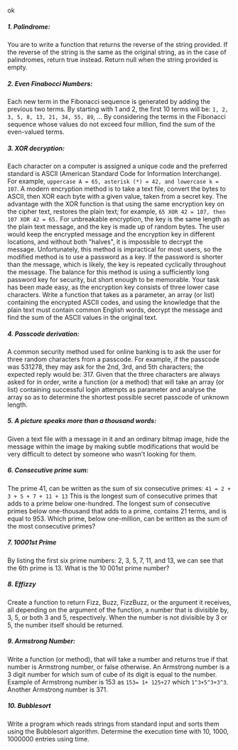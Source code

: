 ok
##### 1. **Palindrome**:
You are to write a function that returns the reverse of the string provided. If the reverse of the string is the same as the original string, as in the case of palindromes, return true instead.
Return null when the string provided is empty.

##### 2. **Even Finabocci Numbers**:
Each new term in the Fibonacci sequence is generated by adding the previous two terms. By starting with 1 and 2, the first 10 terms will be:
`1, 2, 3, 5, 8, 13, 21, 34, 55, 89`, ...
By considering the terms in the Fibonacci sequence whose values do not exceed four million, find the sum of the even-valued terms.

##### 3. **XOR decryption**:
Each character on a computer is assigned a unique code and the preferred standard is ASCII (American Standard Code for Information Interchange). For example, `uppercase A = 65, asterisk (*) = 42, and lowercase k = 107`.
A modern encryption method is to take a text file, convert the bytes to ASCII, then XOR each byte with a given value, taken from a secret key. The advantage with the XOR function is that using the same encryption key on the cipher text, restores the plain text; for example, `65 XOR 42 = 107, then 107 XOR 42 = 65.`
For unbreakable encryption, the key is the same length as the plain text message, and the key is made up of random bytes. The user would keep the encrypted message and the encryption key in different locations, and without both "halves", it is impossible to decrypt the message.
Unfortunately, this method is impractical for most users, so the modified method is to use a password as a key. If the password is shorter than the message, which is likely, the key is repeated cyclically throughout the message. The balance for this method is using a sufficiently long password key for security, but short enough to be memorable.
Your task has been made easy, as the encryption key consists of three lower case characters. Write a function that takes as a parameter, an array (or list) containing the encrypted ASCII codes, and using the knowledge that the plain text must contain common English words, decrypt the message and find the sum of the ASCII values in the original text.

##### 4. **Passcode derivation**:
A common security method used for online banking is to ask the user for three random characters from a passcode. For example, if the passcode was 531278, they may ask for the 2nd, 3rd, and 5th characters; the expected reply would be: 317.
Given that the three characters are always asked for in order, write a function (or a method) that will take an array (or list) containing successful login attempts as parameter and analyse the array so as to determine the shortest possible secret passcode of unknown length.

##### 5. **A picture speaks more than a thousand words**:
Given a text file with a message in it and an ordinary bitmap image, hide the message within the image by making subtle modifications that would be very difficult to detect by someone who wasn't looking for them.

##### 6. **Consecutive prime sum**:
The prime 41, can be written as the sum of six consecutive primes:
`41 = 2 + 3 + 5 + 7 + 11 + 13`
This is the longest sum of consecutive primes that adds to a prime below one-hundred.
The longest sum of consecutive primes below one-thousand that adds to a prime, contains 21 terms, and is equal to 953.
Which prime, below one-million, can be written as the sum of the most consecutive primes?

##### 7. **10001st Prime**
By listing the first six prime numbers: 2, 3, 5, 7, 11, and 13, we can see that the 6th prime is 13.
What is the 10 001st prime number?

##### 8. **Effizzy**
Create a function to return Fizz, Buzz, FizzBuzz, or the argument it receives, all depending on the argument of the function, a number that is divisible by, 3, 5, or both 3 and 5, respectively.
When the number is not divisible by 3 or 5, the number itself should be returned.

##### 9. **Armstrong Number**:
Write a function (or method), that will take a number and returns true if that number is Armstrong number, or false otherwise.
An Armstrong number is a 3 digit number for which sum of cube of its digit is equal to the number. Example of Armstrong number is 153 as `153= 1+ 125+27` which `1^3+5^3+3^3`. Another Armstrong number is 371.

##### 10. **Bubblesort**
Write a program which reads strings from standard input and sorts them using the Bubblesort algorithm. Determine the execution time with 10, 1000, 1000000 entries using time.
